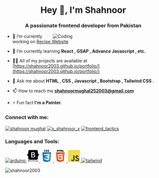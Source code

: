 <h1 align="center">Hey 👋, I'm Shahnoor</h1>
<h3 align="center">A passionate frontend developer from Pakistan</h3>
<img align="right" border-radius="9px" alt="Coding" margin-top="20px" width="350" src="https://user-images.githubusercontent.com/55389276/140866485-8fb1c876-9a8f-4d6a-98dc-08c4981eaf70.gif">

- 🔭 I’m currently working on [Recipe Website](https://shahnoor2003.github.io/recipe-website/)

- 🌱 I’m currently learning **React , GSAP , Advance Javascript , etc.**

- 👨‍💻 All of my projects are available at [https://shahnoor2003.github.io/portfolio/](https://shahnoor2003.github.io/portfolio/)

- 💬 Ask me about **HTML , CSS , Javascript , Bootstrap , Tailwind CSS .**

- 📫 How to reach me **shahnoormughal252003@gmail.com**

- ⚡ Fun fact **I'm a Painter.**

<h3 align="left">Connect with me:</h3>
<p align="left">
<a href="https://www.facebook.com/people/Shahnoor-Mughal/pfbid02k4VTD4C8f6wDm6UxfM97RoQ4EeCoxJE4se5Q5sDBTF1z9hq44TH4YHRkACpJnzRvl/?mibextid=LQQJ4d" target="blank"><img align="center" src="https://raw.githubusercontent.com/rahuldkjain/github-profile-readme-generator/master/src/images/icons/Social/facebook.svg" alt="shahnoor mughal" height="30" width="40" /></a>
<a href="https://instagram.com/x_shahnoor_x" target="blank"><img align="center" src="https://raw.githubusercontent.com/rahuldkjain/github-profile-readme-generator/master/src/images/icons/Social/instagram.svg" alt="x_shahnoor_x" height="30" width="40" /></a>
<a href="https://www.youtube.com/@Frontend_Tactics/videos" target="blank"><img align="center" src="https://raw.githubusercontent.com/rahuldkjain/github-profile-readme-generator/master/src/images/icons/Social/youtube.svg" alt="frontend_tactics" height="30" width="40" /></a>
</p>

<h3 align="left">Languages and Tools:</h3>
<p align="left"> <a href="https://www.arduino.cc/" target="_blank" rel="noreferrer"> <img src="https://cdn.worldvectorlogo.com/logos/arduino-1.svg" alt="arduino" width="40" height="40"/> </a> <a href="https://getbootstrap.com" target="_blank" rel="noreferrer"> <img src="https://raw.githubusercontent.com/devicons/devicon/master/icons/bootstrap/bootstrap-plain-wordmark.svg" alt="bootstrap" width="40" height="40"/> </a> <a href="https://www.w3schools.com/css/" target="_blank" rel="noreferrer"> <img src="https://raw.githubusercontent.com/devicons/devicon/master/icons/css3/css3-original-wordmark.svg" alt="css3" width="40" height="40"/> </a> <a href="https://www.w3.org/html/" target="_blank" rel="noreferrer"> <img src="https://raw.githubusercontent.com/devicons/devicon/master/icons/html5/html5-original-wordmark.svg" alt="html5" width="40" height="40"/> </a> <a href="https://developer.mozilla.org/en-US/docs/Web/JavaScript" target="_blank" rel="noreferrer"> <img src="https://raw.githubusercontent.com/devicons/devicon/master/icons/javascript/javascript-original.svg" alt="javascript" width="40" height="40"/> </a> <a href="https://tailwindcss.com/" target="_blank" rel="noreferrer"> <img src="https://www.vectorlogo.zone/logos/tailwindcss/tailwindcss-icon.svg" alt="tailwind" width="40" height="40"/> </a> </p>

<p><img align="center" src="https://github-readme-stats.vercel.app/api/top-langs?username=shahnoor2003&show_icons=true&locale=en&layout=compact" alt="shahnoor2003" /></p>
